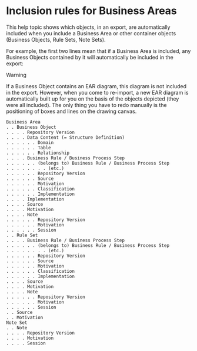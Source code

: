 # Inclusion rules for Business Areas

This help topic shows which objects, in an export, are automatically included when you include a Business Area or other container objects (Business Objects, Rule Sets, Note Sets).

For example, the first two lines mean that if a Business Area is included, any Business Objects contained by it will automatically be included in the export:

> [!WARNING]
> If a Business Object contains an EAR diagram, this diagram is not included in the export. However, when you come to re-import, a new EAR diagram is automatically built up for you on the basis of the objects depicted (they were all included). The only thing you have to redo manually is the positioning of boxes and lines on the drawing canvas.

```
Business Area
. . Business Object
. . . . Repository Version
. . . . Data Content (= Structure Definition)
. . . . . . Domain
. . . . . . Table
. . . . . . Relationship
. . . . Business Rule / Business Process Step
. . . . . . (belongs to) Business Rule / Business Process Step
. . . . . . . . (etc.)
. . . . . . Repository Version
. . . . . . Source
. . . . . . Motivation
. . . . . . Classification
. . . . . . Implementation
. . . . Implementation
. . . . Source
. . . . Motivation
. . . . Note
. . . . . . Repository Version
. . . . . . Motivation
. . . . . . Session
. . Rule Set
. . . . Business Rule / Business Process Step
. . . . . . (belongs to) Business Rule / Business Process Step
. . . . . . . . (etc.)
. . . . . . Repository Version
. . . . . . Source
. . . . . . Motivation
. . . . . . Classification
. . . . . . Implementation
. . . . Source
. . . . Motivation
. . . . Note
. . . . . . Repository Version
. . . . . . Motivation
. . . . . . Session
. . Source
. . Motivation
Note Set
. . Note
. . . . Repository Version
. . . . Motivation
. . . . Session

```